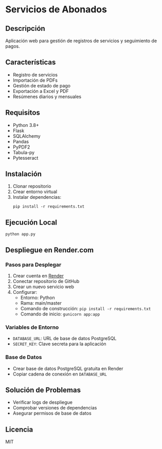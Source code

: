 # Servicios de Abonados

## Descripción
Aplicación web para gestión de registros de servicios y seguimiento de pagos.

## Características
- Registro de servicios
- Importación de PDFs
- Gestión de estado de pago
- Exportación a Excel y PDF
- Resúmenes diarios y mensuales

## Requisitos
- Python 3.8+
- Flask
- SQLAlchemy
- Pandas
- PyPDF2
- Tabula-py
- Pytesseract

## Instalación
1. Clonar repositorio
2. Crear entorno virtual
3. Instalar dependencias:
   ```
   pip install -r requirements.txt
   ```

## Ejecución Local
```
python app.py
```

## Despliegue en Render.com

### Pasos para Desplegar
1. Crear cuenta en [Render](https://render.com/)
2. Conectar repositorio de GitHub
3. Crear un nuevo servicio web
4. Configurar:
   - Entorno: Python
   - Rama: main/master
   - Comando de construcción: `pip install -r requirements.txt`
   - Comando de inicio: `gunicorn app:app`

### Variables de Entorno
- `DATABASE_URL`: URL de base de datos PostgreSQL
- `SECRET_KEY`: Clave secreta para la aplicación

### Base de Datos
- Crear base de datos PostgreSQL gratuita en Render
- Copiar cadena de conexión en `DATABASE_URL`

## Solución de Problemas
- Verificar logs de despliegue
- Comprobar versiones de dependencias
- Asegurar permisos de base de datos

## Licencia
MIT
